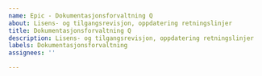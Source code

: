 ```yaml
---
name: Epic - Dokumentasjonsforvaltning Q
about: Lisens- og tilgangsrevisjon, oppdatering retningslinjer
title: Dokumentasjonsforvaltning Q
description: Lisens- og tilgangsrevisjon, oppdatering retningslinjer
labels: Dokumentasjonsforvaltning
assignees: ''

---
```




